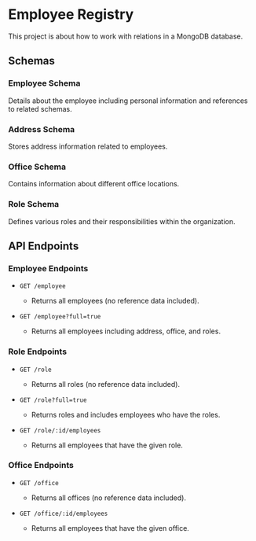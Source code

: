 # Employee Registry

This project is about how to work with relations in a MongoDB database.



## Schemas

### Employee Schema
Details about the employee including personal information and references to related schemas.

### Address Schema
Stores address information related to employees.

### Office Schema
Contains information about different office locations.

### Role Schema
Defines various roles and their responsibilities within the organization.



## API Endpoints

### Employee Endpoints

- `GET /employee`
  - Returns all employees (no reference data included).

- `GET /employee?full=true`
  - Returns all employees including address, office, and roles.

### Role Endpoints

- `GET /role`
  - Returns all roles (no reference data included).

- `GET /role?full=true`
  - Returns roles and includes employees who have the roles.

- `GET /role/:id/employees`
  - Returns all employees that have the given role.

### Office Endpoints

- `GET /office`
  - Returns all offices (no reference data included).

- `GET /office/:id/employees`
  - Returns all employees that have the given office.

